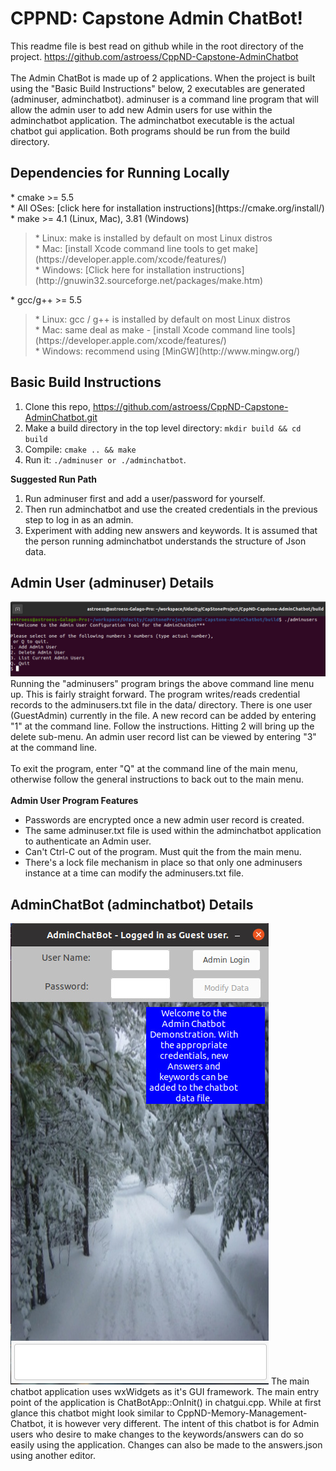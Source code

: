 # CPPND: Capstone Admin ChatBot!
This readme file is best read on github while in the root directory of the project. https://github.com/astroess/CppND-Capstone-AdminChatbot <br><br>
The Admin ChatBot is made up of 2 applications.  When the project is built using the "Basic Build Instructions" below, 2 executables are generated (adminuser, adminchatbot).  adminuser is a command line program that will allow the admin user to add new Admin users for use within the adminchatbot application.  The adminchatbot executable is the actual chatbot gui application.  Both programs should be run from the build directory.  

<h2>Dependencies for Running Locally</h2>
* cmake >= 5.5 <br>
* All OSes: [click here for installation instructions](https://cmake.org/install/) <br>
* make >= 4.1 (Linux, Mac), 3.81 (Windows) <br>
  <blockquote>* Linux: make is installed by default on most Linux distros<br>
  * Mac: [install Xcode command line tools to get make](https://developer.apple.com/xcode/features/)<br>
  * Windows: [Click here for installation instructions](http://gnuwin32.sourceforge.net/packages/make.htm) </blockquote>
* gcc/g++ >= 5.5 <br>
  <blockquote>* Linux: gcc / g++ is installed by default on most Linux distros<br>
  * Mac: same deal as make - [install Xcode command line tools](https://developer.apple.com/xcode/features/)<br>
  * Windows: recommend using [MinGW](http://www.mingw.org/) </blockquote>

<h2>Basic Build Instructions</h2>

1. Clone this repo, https://github.com/astroess/CppND-Capstone-AdminChatbot.git
2. Make a build directory in the top level directory: `mkdir build && cd build`
3. Compile: `cmake .. && make`
4. Run it: `./adminuser or ./adminchatbot`.

<b>Suggested Run Path</b>
1. Run adminuser first and add a user/password for yourself.
2. Then run adminchatbot and use the created credentials in the previous step to log in as an admin.
3. Experiment with adding new answers and keywords.  It is assumed that the person running adminchatbot understands the structure of Json data.

<h2>Admin User (adminuser) Details</h2>
<img src="images/AdminUser.jpg" title="admin user"/>
Running the "adminusers" program brings the above command line menu up. This is fairly straight forward.  The program writes/reads credential records to the adminusers.txt file in the data/ directory. There is one user (GuestAdmin) currently in the file.  A new record can be added by entering "1" at the command line.  Follow the instructions.  Hitting 2 will bring up the delete sub-menu.  An admin user record list can be viewed by entering "3" at the command line.
<br><br>
To exit the program, enter "Q" at the command line of the main menu, otherwise follow the general instructions to back out to the main menu.
<br><br>
<b>Admin User Program Features</b>
<ul>
  <li>Passwords are encrypted once a new admin user record is created.</li>
  <li>The same adminuser.txt file is used within the adminchatbot application to authenticate an Admin user.</li>
  <li>Can't Ctrl-C out of the program.  Must quit the from the main menu. </li> 
  <li>There's a lock file mechanism in place so that only one adminusers instance at a time can modify the adminusers.txt file.</li>
</ul>
<h2>AdminChatBot (adminchatbot) Details</h2>
<img src="images/AdminChatBot.jpg" title="admin chatbot"/>
The main chatbot application uses wxWidgets as it's GUI framework.  The main entry point of the application is ChatBotApp::OnInit() in chatgui.cpp.  While at first glance this chatbot might look similar to CppND-Memory-Management-Chatbot, it is however very different.  The intent of this chatbot is for Admin users who desire to make changes to the keywords/answers can do so easily using the application.  Changes can also be made to the answers.json using another editor.


